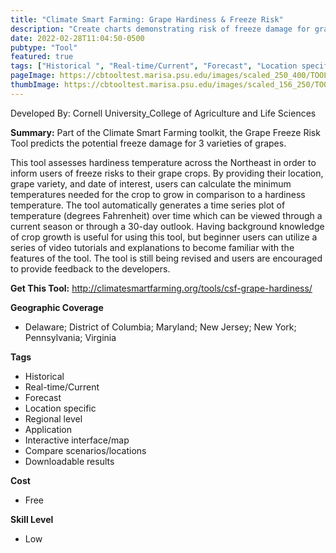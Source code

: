 ```yaml
---
title: "Climate Smart Farming: Grape Hardiness & Freeze Risk"
description: "Create charts demonstrating risk of freeze damage for grape variety growth "
date: 2022-02-28T11:04:50-0500
pubtype: "Tool"
featured: true
tags: ["Historical ", "Real-time/Current", "Forecast", "Location specific", "Regional level", "Application", "Interactive interface/map", "Compare scenarios/locations", "Downloadable results"]
pageImage: https://cbtooltest.marisa.psu.edu/images/scaled_250_400/TOOLID_39.6_ScreenCapture-1.png
thumbImage: https://cbtooltest.marisa.psu.edu/images/scaled_156_250/TOOLID_39.6_ScreenCapture-1.png
---
```

Developed By: Cornell University_College of Agriculture and Life Sciences

**Summary:** Part of the Climate Smart Farming toolkit, the Grape Freeze Risk Tool predicts the potential freeze damage for 3 varieties of grapes. 

This tool assesses hardiness temperature across the Northeast in order to inform users of freeze risks to their grape crops. By providing their location, grape variety, and date of interest, users can calculate the minimum temperatures needed for the crop to grow  in comparison to a hardiness temperature. The tool automatically generates a time series plot of temperature (degrees Fahrenheit) over time which can be viewed through a current season or through a 30-day outlook. Having background knowledge of crop growth is useful for using this tool, but beginner users can utilize a series of video tutorials and explanations to become familiar with the features of the tool. The tool is still being revised and users are encouraged to provide feedback to the developers.

__**Get This Tool:**__ http://climatesmartfarming.org/tools/csf-grape-hardiness/

__**Geographic Coverage**__
- Delaware; District of Columbia; Maryland; New Jersey; New York; Pennsylvania; Virginia

__**Tags**__
-  Historical 
-  Real-time/Current
-  Forecast
-  Location specific
-  Regional level
-  Application
-  Interactive interface/map
-  Compare scenarios/locations
-  Downloadable results

__**Cost**__
- Free

__**Skill Level**__
- Low
